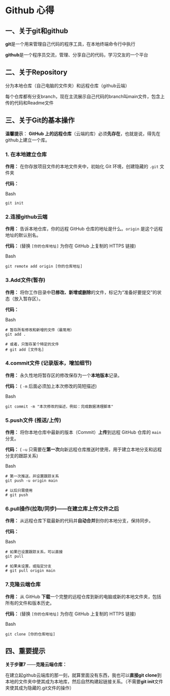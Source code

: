 # Github 心得

## 一、关于git和github

**git**是一个用来管理自己代码的程序工具，在本地终端命令行中执行



**github**是一个程序员交流，管理、分享自己的代码，学习交友的一个平台



## 二、关于Repository

分为本地仓库（自己电脑的文件夹）和远程仓库（github云端）



每个仓库都有分支branch，现在主流展示自己代码的branch叫main文件，包含上传的代码和Readme文件



## 三、关于Git的基本操作

**温馨提示**： **GitHub 上的远程仓库**（云端的库）必须**先存在**，也就是说，得先在github上建立一个库。



### 1. 在本地建立仓库

**作用：** 在你存放项目文件的本地文件夹中，初始化 Git 环境，创建隐藏的 `.git` 文件夹

**代码：**

Bash

```
git init
```



### 2.连接github云端

**作用：** 告诉本地仓库，你的远程 GitHub 仓库的地址是什么。`origin` 是这个远程地址的默认别名。

**代码：** (替换 `[你的仓库地址]` 为你在 GitHub 上复制的 HTTPS 链接)

Bash

```
git remote add origin [你的仓库地址]
```



### 3.Add文件(暂存)

**作用：** 将你工作目录中**已修改、新增或删除**的文件，标记为“准备好要提交”的状态（放入暂存区）。

**代码：**

Bash

```
# 暂存所有修改和新增的文件（最常用）
git add .

# 或者，只暂存某个特定的文件
# git add [文件名]
```



### 4.commit文件 (记录版本，增加细节)



**作用：** 永久性地将暂存区的修改保存为一个**本地版本**记录。

**代码：** ( `-m` 后面必须加上本次修改的简短描述)

Bash

```
git commit -m "本次修改的描述，例如：完成数据清理脚本"
```



### 5.push文件 (推送/上传)

**作用：** 将你本地仓库中最新的版本（Commit）**上传**到远程 GitHub 仓库的 `main` 分支。

**代码：** ( `–u` 只需要在**第一次**向新远程仓库推送时使用，用于建立本地分支和远程分支的跟踪关系)

Bash

```
# 第一次推送，并设置跟踪关系
git push -u origin main

# 以后只需使用
# git push
```



### 6.pull操作(拉取/同步)——在建立库上传文件之后

**作用：** 从远程仓库下载最新的代码并**自动合并**到你的本地分支，保持同步。

**代码：**

Bash

```
# 如果已设置跟踪关系，可以直接
git pull

# 如果未设置，或指定分支
# git pull origin main 
```



### 7.克隆云端仓库

**作用：** 从 GitHub **下载**一个完整的远程仓库到新的电脑或新的本地文件夹，包括所有的文件和版本历史。

**代码：** (替换 `[你的仓库地址]` 为你在 GitHub 上复制的 HTTPS 链接)

Bash

```
git clone [你的仓库地址]
```



## 四、**重要提示**



**关于步骤7**
——**克隆云端仓库：**

在建立起github云端库的那一刻，就算里面没有东西，我也可以**直接git clone**到本地的文件夹中使其成为本地库，然后自然构建起链接关系。（不需要**git init**文件夹使其成为隐藏的.git文件的操作）
